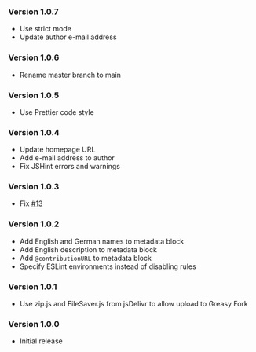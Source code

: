 ### Version 1.0.7

- Use strict mode
- Update author e-mail address

### Version 1.0.6

- Rename master branch to main

### Version 1.0.5

- Use Prettier code style

### Version 1.0.4

- Update homepage URL
- Add e-mail address to author
- Fix JSHint errors and warnings

### Version 1.0.3

- Fix [#13](https://github.com/TheLastZombie/userscripts/issues/13)

### Version 1.0.2

- Add English and German names to metadata block
- Add English description to metadata block
- Add `@contributionURL` to metadata block
- Specify ESLint environments instead of disabling rules

### Version 1.0.1

- Use zip.js and FileSaver.js from jsDelivr to allow upload to Greasy Fork

### Version 1.0.0

- Initial release

